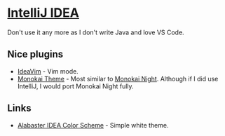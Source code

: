 # [IntelliJ IDEA](https://www.jetbrains.com/idea/)

Don't use it any more as I don't write Java and love VS Code.

## Nice plugins

- [IdeaVim](https://plugins.jetbrains.com/plugin/164-ideavim) - Vim mode.
- [Monokai Theme](https://darekkay.com/blog/monokai-theme-intellij/) - Most similar to [Monokai Night](../design/monokai-night-themes.md). Although if I did use IntelliJ, I would port Monokai Night fully.

## Links

- [Alabaster IDEA Color Scheme](https://github.com/tonsky/intellij-alabaster) - Simple white theme.
